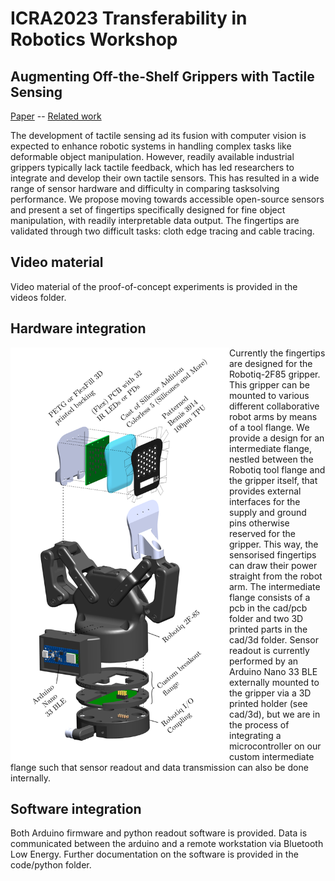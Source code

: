 # ICRA2023 Transferability in Robotics Workshop 
## Augmenting Off-the-Shelf Grippers with Tactile Sensing
[Paper](https://doi.org/10.48550/arXiv.2306.05902) -- [Related work](https://doi.org/10.1109/LRA.2023.3284382)



The development of tactile sensing ad its fusion with computer vision is expected to enhance robotic systems in handling complex tasks like deformable object manipulation. However, readily available industrial grippers typically lack tactile feedback, which has led researchers to integrate and develop their own tactile sensors. This has resulted in a wide range of sensor hardware and difficulty in comparing tasksolving performance. We propose moving towards accessible open-source sensors and present a set of fingertips specifically designed for fine object manipulation, with readily interpretable data output. The fingertips are validated through two difficult tasks: cloth edge tracing and cable tracing. 

## Video material
Video material of the proof-of-concept experiments is provided in the videos folder.

## Hardware integration

<img align="left" width="350" src="https://github.com/RemkoPr/icra-2023-workshop-tactile-fingertips/blob/main/cad/3d/exploded_view.png">
Currently the fingertips are designed for the Robotiq-2F85 gripper. This gripper can be mounted to various different collaborative robot arms by means of a tool flange. We provide a design for an intermediate flange, nestled between the Robotiq tool flange and the gripper itself, that provides external interfaces for the supply and ground pins otherwise reserved for the gripper. This way, the sensorised fingertips can draw their power straight from the robot arm. The intermediate flange consists of a pcb in the cad/pcb folder and two 3D printed parts in the cad/3d folder. Sensor readout is currently performed by an Arduino Nano 33 BLE externally mounted to the gripper via a 3D printed holder (see cad/3d), but we are in the process of integrating a microcontroller on our custom intermediate flange such that sensor readout and data transmission can also be done internally.  
<BR CLEAR="all">

## Software integration
Both Arduino firmware and python readout software is provided. Data is communicated between the arduino and a remote workstation via Bluetooth Low Energy. Further documentation on the software is provided in the code/python folder.
